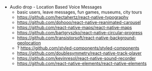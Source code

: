 
- Audio drop - Location Based Voice Messages
    - basic users, leave messages, fun games, museums, city tours
    - https://github.com/hectahertz/react-native-typography
    - https://github.com/dohooo/react-native-reanimated-carousel
    - https://github.com/react-native-maps/react-native-maps
    - https://github.com/bartgryszko/react-native-circular-progress
    - https://github.com/transistorsoft/react-native-background-geolocation
    - ? https://github.com/styled-components/styled-components
    - https://github.com/doublesymmetry/react-native-track-player
    - https://github.com/kevinresol/react-native-sound-recorder
    - https://github.com/react-native-elements/react-native-elements
